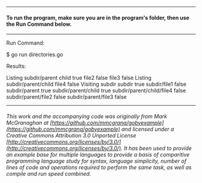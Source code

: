 
___
#### To run the program, make sure you are in the program's folder, then use the Run Command below.
___
Run Command:

$ go run directories.go


Results:

Listing subdir/parent
  child true
  file2 false
  file3 false
Listing subdir/parent/child
  file4 false
Visiting subdir
  subdir true
  subdir/file1 false
  subdir/parent true
  subdir/parent/child true
  subdir/parent/child/file4 false
  subdir/parent/file2 false
  subdir/parent/file3 false

___

###### This work and the accompanying code was originally from Mark McGranaghan at [https://github.com/mmcgrana/gobyexample](https://github.com/mmcgrana/gobyexample) and licensed under a Creative Commons Attribution 3.0 Unported License [http://creativecommons.org/licenses/by/3.0/](http://creativecommons.org/licenses/by/3.0/). It has been used to provide an example base for multiple languages to provide a basis of comparitive programming language study for syntax, language simplicity, number of lines of code and operations required to perform the same task, as well as compile and run speed combined.